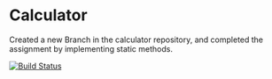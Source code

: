 # Calculator

Created a new Branch in the calculator repository, and completed the assignment by implementing static methods.

[![Build Status](https://app.travis-ci.com/hrd9/calc2_part4.svg?branch=main)](https://app.travis-ci.com/hrd9/calc2_part4)
